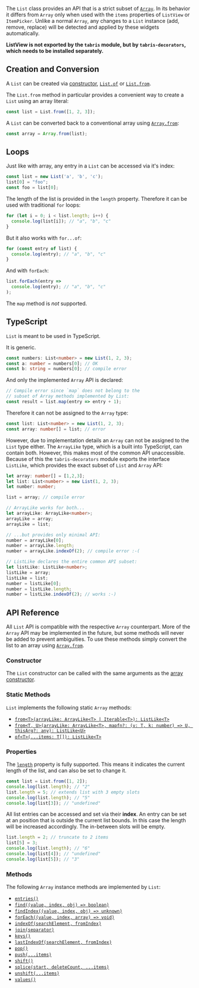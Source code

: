 The `List` class provides an API that is a strict subset of [`Array`](https://developer.mozilla.org/en-US/docs/Web/JavaScript/Reference/Global_Objects/Array). In its behavior it differs from `Array` only  when used with the `items` properties of `ListView` or `ItemPicker`. Unlike a normal `Array`, any changes to a `List` instance (add, remove, replace) will be detected and applied by these widgets automatically.

**ListView is not exported by the `tabris` module, but by `tabris-decorators`, which needs to be installed separately.**

## Creation and Conversion

A `List` can be created via [constructor](#constructor), [`List.of`](#static-methods) or [`List.from`](#static-methods).

The `List.from` method in particular provides a convenient way to create a `List` using an array literal:

```js
const list = List.from([1, 2, 3]);
```

A `List` can be converted back to a conventional array using [`Array.from`](https://developer.mozilla.org/en-US/docs/Web/JavaScript/Reference/Global_Objects/Array/from):

```js
const array = Array.from(list);
```

## Loops

Just like with array, any entry in a `List` can be accessed via it's index:

```js
const list = new List('a', 'b', 'c');
list[0] = "foo";
const foo = list[0];
```

The length of the list is provided in the `length` property. Therefore it can be used with traditional `for` loops:

```js
for (let i = 0; i < list.length; i++) {
  console.log(list[i]); // "a", "b", "c"
}
```

But it also works with `for...of`:

```js
for (const entry of list) {
  console.log(entry); // "a", "b", "c"
}
```

And with `forEach`:

```js
list.forEach(entry =>
  console.log(entry); // "a", "b", "c"
);
```

The `map` method is *not* supported.

## TypeScript

`List` is meant to be used in TypeScript.

It is generic.

```ts
const numbers: List<number> = new List(1, 2, 3);
const a: number = numbers[0]; // OK
const b: string = numbers[0]; // compile error
```

And only the implemented `Array` API is declared:

```ts
// Compile error since `map` does not belong to the
// subset of Array methods implemented by List:
const result = list.map(entry => entry + 1);
```

Therefore it can not be assigned to the `Array` type:

```ts
const list: List<number> = new List(1, 2, 3);
const array: number[] = list; // error
```

However, due to implementation details an `Array` can not be assigned to the `List` type either. The `ArrayLike` type, which is a built into TypeScript, can contain both. However, this makes most of the common API unaccessible. Because of this the `tabris-decorators` module exports the interface `ListLike`, which provides the exact subset of `List` and `Array` API:

```ts
let array: number[] = [1,2,3];
let list: List<number> = new List(1, 2, 3);
let number: number;

list = array; // compile error

// ArrayLike works for both...
let arrayLike: ArrayLike<number>;
arrayLike = array;
arrayLike = list;

// ...but provides only minimal API:
number = arrayLike[0];
number = arrayLike.length;
number = arrayLike.indexOf(2); // compile error :-(

// ListLike declares the entire common API subset:
let listLike: ListLike<number>;
listLike = array;
listLike = list;
number = listLike[0];
number = listLike.length;
number = listLike.indexOf(2); // works :-)

```

## API Reference

All `List` API is compatible with the respective `Array` counterpart. More of the `Array` API may be implemented in the future, but some methods will never be added to prevent ambiguities. To use these methods simply convert the list to an array using [`Array.from`](https://developer.mozilla.org/en-US/docs/Web/JavaScript/Reference/Global_Objects/Array/from).

### Constructor

The `List` constructor can be called with the same arguments as the [array constructor](https://developer.mozilla.org/en-US/docs/Web/JavaScript/Reference/Global_Objects/Array/Array).

### Static Methods

`List` implements the following static `Array` methods:
* [`from<T>(arrayLike: ArrayLike<T> | Iterable<T>): ListLike<T>`](https://developer.mozilla.org/en-US/docs/Web/JavaScript/Reference/Global_Objects/Array/of)
* [`from<T, U>(arrayLike: ArrayLike<T>, mapfn?: (v: T, k: number) => U, thisArg?: any): ListLike<U>`](https://developer.mozilla.org/en-US/docs/Web/JavaScript/Reference/Global_Objects/Array/from)
* [`of<T>(...items: T[]): ListLike<T>`](https://developer.mozilla.org/en-US/docs/Web/JavaScript/Reference/Global_Objects/Array/of)

### Properties

The [`length`](https://developer.mozilla.org/en-US/docs/Web/JavaScript/Reference/Global_Objects/Array/length) property is fully supported. This means it indicates the current length of the list, and can also be set to change it.

```js
const list = List.from([1, 2]);
console.log(list.length); // "2"
list.length = 5; // extends list with 3 empty slots
console.log(list.length); // "5"
console.log(list[3]); // "undefined"
```

All list entries can be accessed and set via their **index**. An entry can be set at an position that is outside the current list bounds. In this case the length will be increased accordingly. The in-between slots will be empty.

```js
list.length = 2; // truncate to 2 items
list[5] = 3;
console.log(list.length); // "6"
console.log(list[4]); // "undefined"
console.log(list[5]); // "3"
```

### Methods

The following `Array` instance methods are implemented by `List`:

* [`entries()`](https://developer.mozilla.org/en-US/docs/Web/JavaScript/Reference/Global_Objects/Array/entries)
* [`find((value, index, obj) => boolean)`](https://developer.mozilla.org/en-US/docs/Web/JavaScript/Reference/Global_Objects/Array/find)
* [`findIndex((value, index, obj) => unknown)`](https://developer.mozilla.org/en-US/docs/Web/JavaScript/Reference/Global_Objects/Array/findIndex)
* [`forEach((value, index, array) => void)`](https://developer.mozilla.org/en-US/docs/Web/JavaScript/Reference/Global_Objects/Array/forEach)
* [`indexOf(searchElement, fromIndex)`](https://developer.mozilla.org/en-US/docs/Web/JavaScript/Reference/Global_Objects/Array/indexOf)
* [`join(separator)`](https://developer.mozilla.org/en-US/docs/Web/JavaScript/Reference/Global_Objects/Array/join)
* [`keys()`](https://developer.mozilla.org/en-US/docs/Web/JavaScript/Reference/Global_Objects/Array/keys)
* [`lastIndexOf(searchElement, fromIndex)`](https://developer.mozilla.org/en-US/docs/Web/JavaScript/Reference/Global_Objects/Array/lastIndexOf)
* [`pop()`](https://developer.mozilla.org/en-US/docs/Web/JavaScript/Reference/Global_Objects/Array/pop)
* [`push(...items)`](https://developer.mozilla.org/en-US/docs/Web/JavaScript/Reference/Global_Objects/Array/push)
* [`shift()`](https://developer.mozilla.org/en-US/docs/Web/JavaScript/Reference/Global_Objects/Array/shift)
* [`splice(start, deleteCount, ...items)`](https://developer.mozilla.org/en-US/docs/Web/JavaScript/Reference/Global_Objects/Array/splice)
* [`unshift(...items)`](https://developer.mozilla.org/en-US/docs/Web/JavaScript/Reference/Global_Objects/Array/unshift)
* [`values()`](https://developer.mozilla.org/en-US/docs/Web/JavaScript/Reference/Global_Objects/Array/values)
